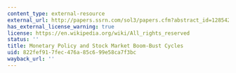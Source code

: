 ```yaml
---
content_type: external-resource
external_url: http://papers.ssrn.com/sol3/papers.cfm?abstract_id=1285421
has_external_license_warning: true
license: https://en.wikipedia.org/wiki/All_rights_reserved
status: ''
title: Monetary Policy and Stock Market Boom-Bust Cycles
uid: 822fef91-7fec-476a-85c6-99e58ca7f3bc
wayback_url: ''
---
```

